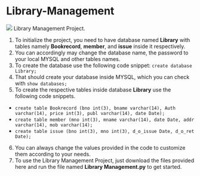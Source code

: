 # Library-Management
![](https://cdn.discordapp.com/attachments/519576119503224842/652223060157399049/rainbow_line.gif)
Library Management Project.
1) To initialize the project, you need to have database named **Library** with tables namely **Bookrecord**, **member**, and **issue** inside it respectively.
2) You can accordingly may change the database name, the password to your local MYSQL and other tables names.
3) To create the database use the following code snippet: ```create database Library;```
4) That should create your database inside MYSQL, which you can check with ```show databases;```
5) To create the respective tables inside database **Library** use the following code snippets.
  - ```create table Bookrecord (bno int(3), bname varchar(14), Auth varchar(14), price int(3), publ varchar(14), date Date);```
  - ```create table member (mno int(3), mname varchar(14), date Date, addr varchar(14), mob varchar(14);```
  - ```create table issue (bno int(3), mno int(3), d_o_issue Date, d_o_ret Date);```
6) You can always change the values provided in the code to customize them according to your needs.
7) To use the Library Management Project, just download the files provided here and run the file named **Library Management.py** to get started.

